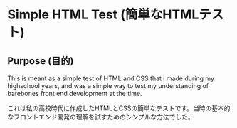 # Simple HTML Test (簡単なHTMLテスト)

## Purpose (目的)
This is meant as a simple test of HTML and CSS that i made during my highschool years, and was a simple way to test my understanding of barebones front end development at the time.

これは私の高校時代に作成したHTMLとCSSの簡単なテストです。当時の基本的なフロントエンド開発の理解を試すためのシンプルな方法でした。